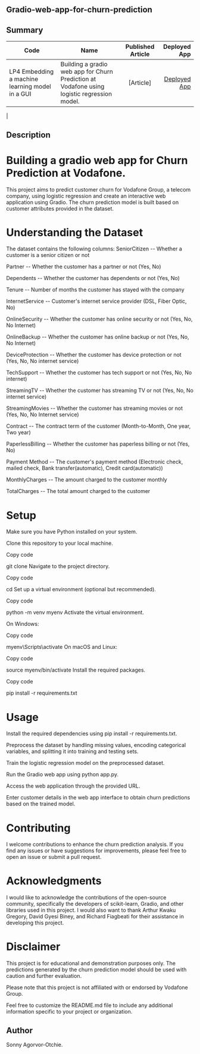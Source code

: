 ## Gradio-web-app-for-churn-prediction


## Summary
| Code      | Name        | Published Article |  Deployed App |
|-----------|-------------|:-------------:|------:|
| LP4 Embedding a machine learning model in a GUI|Building a gradio web app for Churn Prediction at Vodafone using logistic regression model.| [Article] | [Deployed App](http://127.0.0.1:7862/) |
|  
##  Description

# Building a gradio web app for Churn Prediction at Vodafone.

This project aims to predict customer churn for Vodafone Group, a telecom company, using logistic regression and create an interactive web application using Gradio. The churn prediction model is built based on customer attributes provided in the dataset.

# Understanding the Dataset
The dataset contains the following columns:
SeniorCitizen -- Whether a customer is a senior citizen or not

Partner -- Whether the customer has a partner or not (Yes, No)

Dependents -- Whether the customer has dependents or not (Yes, No)

Tenure -- Number of months the customer has stayed with the company

InternetService -- Customer's internet service provider (DSL, Fiber Optic, No)

OnlineSecurity -- Whether the customer has online security or not (Yes, No, No Internet)

OnlineBackup -- Whether the customer has online backup or not (Yes, No, No Internet)

DeviceProtection -- Whether the customer has device protection or not (Yes, No, No internet service)

TechSupport -- Whether the customer has tech support or not (Yes, No, No internet)

StreamingTV -- Whether the customer has streaming TV or not (Yes, No, No internet service)

StreamingMovies -- Whether the customer has streaming movies or not (Yes, No, No Internet service)

Contract -- The contract term of the customer (Month-to-Month, One year, Two year)

PaperlessBilling -- Whether the customer has paperless billing or not (Yes, No)

Payment Method -- The customer's payment method (Electronic check, mailed check, Bank transfer(automatic), Credit card(automatic))

MonthlyCharges -- The amount charged to the customer monthly

TotalCharges -- The total amount charged to the customer

# Setup
Make sure you have Python installed on your system.

Clone this repository to your local machine.

Copy code

git clone <repository-url>
Navigate to the project directory.

Copy code

cd <project-directory>
Set up a virtual environment (optional but recommended).

Copy code

python -m venv myenv
Activate the virtual environment.

On Windows:

Copy code

myenv\Scripts\activate
On macOS and Linux:

Copy code

source myenv/bin/activate
Install the required packages.

Copy code

pip install -r requirements.txt

# Usage 

Install the required dependencies using pip install -r requirements.txt.

Preprocess the dataset by handling missing values, encoding categorical variables, and splitting it into training and testing sets.

Train the logistic regression model on the preprocessed dataset.

Run the Gradio web app using python app.py.

Access the web application through the provided URL.

Enter customer details in the web app interface to obtain churn predictions based on the trained model.

# Contributing
I welcome contributions to enhance the churn prediction analysis. If you find any issues or have suggestions for improvements, please feel free to open an issue or submit a pull request.

# Acknowledgments
I would like to acknowledge the contributions of the open-source community, specifically the developers of scikit-learn, Gradio, and other libraries used in this project. I would also want to thank Arthur Kwaku Gregory, David Gyesi Biney, and Richard Fiagbeati for their assistance in developing this project.

# Disclaimer
This project is for educational and demonstration purposes only. The predictions generated by the churn prediction model should be used with caution and further evaluation.

Please note that this project is not affiliated with or endorsed by Vodafone Group.

Feel free to customize the README.md file to include any additional information specific to your project or organization.

## Author
Sonny Agorvor-Otchie.


